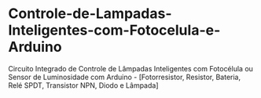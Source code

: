 # Controle-de-Lampadas-Inteligentes-com-Fotocelula-e-Arduino
Circuito Integrado de Controle de Lâmpadas Inteligentes com Fotocélula ou Sensor de Luminosidade com Arduino - [Fotorresistor, Resistor, Bateria, Relé SPDT, Transistor NPN, Diodo e Lâmpada]
